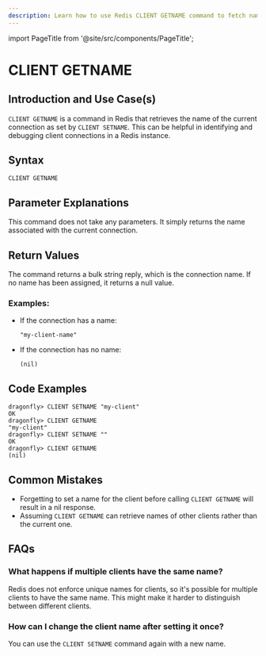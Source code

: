 ```yaml
---
description: Learn how to use Redis CLIENT GETNAME command to fetch name of current connection.
---
```


import PageTitle from '@site/src/components/PageTitle';

# CLIENT GETNAME

<PageTitle title="Redis CLIENT GETNAME Explained (Better Than Official Docs)" />

## Introduction and Use Case(s)

`CLIENT GETNAME` is a command in Redis that retrieves the name of the current connection as set by `CLIENT SETNAME`. This can be helpful in identifying and debugging client connections in a Redis instance.

## Syntax

```cli
CLIENT GETNAME
```

## Parameter Explanations

This command does not take any parameters. It simply returns the name associated with the current connection.

## Return Values

The command returns a bulk string reply, which is the connection name. If no name has been assigned, it returns a null value.

### Examples:

- If the connection has a name:
  ```
  "my-client-name"
  ```
- If the connection has no name:
  ```
  (nil)
  ```

## Code Examples

```cli
dragonfly> CLIENT SETNAME "my-client"
OK
dragonfly> CLIENT GETNAME
"my-client"
dragonfly> CLIENT SETNAME ""
OK
dragonfly> CLIENT GETNAME
(nil)
```

## Common Mistakes

- Forgetting to set a name for the client before calling `CLIENT GETNAME` will result in a nil response.
- Assuming `CLIENT GETNAME` can retrieve names of other clients rather than the current one.

## FAQs

### What happens if multiple clients have the same name?

Redis does not enforce unique names for clients, so it's possible for multiple clients to have the same name. This might make it harder to distinguish between different clients.

### How can I change the client name after setting it once?

You can use the `CLIENT SETNAME` command again with a new name.
